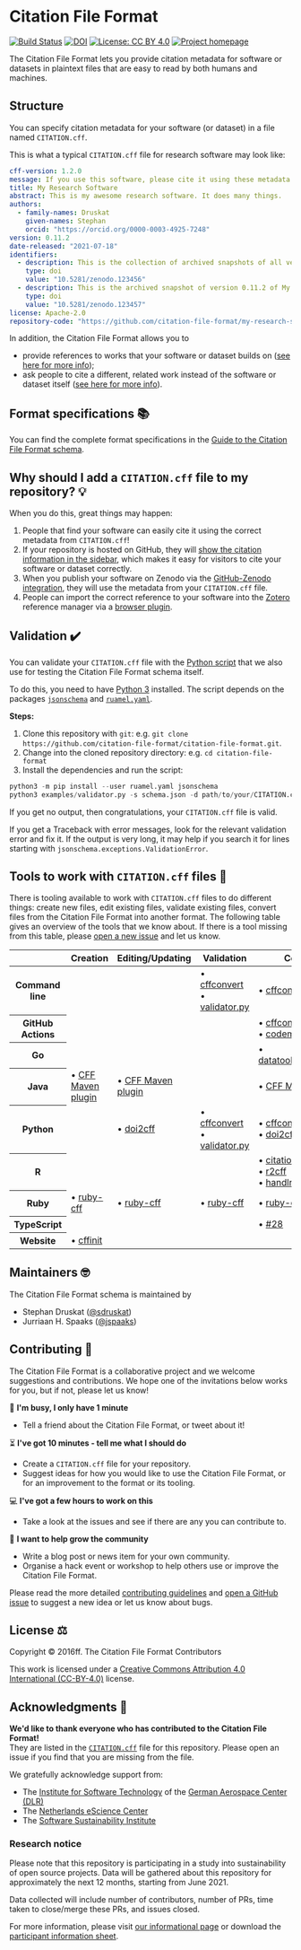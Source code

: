 # Citation File Format

[![Build Status](https://github.com/citation-file-format/citation-file-format/workflows/testing/badge.svg)](https://github.com/citation-file-format/citation-file-format/actions/workflows/testing.yml)
[![DOI](https://zenodo.org/badge/DOI/10.5281/zenodo.1003149.svg)](https://doi.org/10.5281/zenodo.1003149)
[![License: CC BY 4.0](https://img.shields.io/badge/License-CC%20BY%204.0-lightgrey.svg)](https://creativecommons.org/licenses/by/4.0/)
[![Project homepage](https://img.shields.io/badge/Project%20homepage-citation--file--format.github.io-ff0080)](https://citation-file-format.github.io)

The Citation File Format lets you provide citation metadata for software or datasets 
in plaintext files that are easy to read by both humans and machines.

## Structure

You can specify citation metadata for your software (or dataset) in a file named `CITATION.cff`.

This is what a typical `CITATION.cff` file for research software may look like:

```yaml
cff-version: 1.2.0
message: If you use this software, please cite it using these metadata.
title: My Research Software
abstract: This is my awesome research software. It does many things.
authors:
  - family-names: Druskat
    given-names: Stephan
    orcid: "https://orcid.org/0000-0003-4925-7248"
version: 0.11.2
date-released: "2021-07-18"
identifiers:
  - description: This is the collection of archived snapshots of all versions of My Research Software
    type: doi
    value: "10.5281/zenodo.123456"
  - description: This is the archived snapshot of version 0.11.2 of My Research Software
    type: doi
    value: "10.5281/zenodo.123457"
license: Apache-2.0
repository-code: "https://github.com/citation-file-format/my-research-software"
```

In addition, the Citation File Format allows you to

- provide references to works that your software or dataset builds on ([see here for more info](schema-guide.md#referencing-other-work));
- ask people to cite a different, related work instead of the software or dataset itself ([see here for more info](schema-guide.md#credit-redirection)).

## Format specifications :books:

You can find the complete format specifications in the [Guide to the Citation File Format schema](schema-guide.md).

## Why should I add a `CITATION.cff` file to my repository? :bulb:

When you do this, great things may happen:

1. People that find your software can easily cite it using the correct metadata from `CITATION.cff`!
2. If your repository is hosted on GitHub, they will [show the citation information in the sidebar](https://docs.github.com/en/github/creating-cloning-and-archiving-repositories/creating-a-repository-on-github/about-citation-files), which makes it easy for visitors to cite your software or dataset correctly.
3. When you publish your software on Zenodo via the [GitHub-Zenodo integration](https://guides.github.com/activities/citable-code/), they will use the metadata from your `CITATION.cff` file.
4. People can import the correct reference to your software into the [Zotero](https://www.zotero.org) reference manager via a [browser plugin](https://www.zotero.org/download/).

## Validation :heavy_check_mark:

You can validate your `CITATION.cff` file with the [Python script](examples/validator.py)
that we also use for testing the Citation File Format schema itself.

To do this, you need to have [Python 3](https://www.python.org) installed.
The script depends on the packages [`jsonschema`](https://pypi.org/project/jsonschema/) and [`ruamel.yaml`](https://pypi.org/project/ruamel.yaml/).

**Steps:**

1. Clone this repository with `git`: e.g. `git clone https://github.com/citation-file-format/citation-file-format.git`.
2. Change into the cloned repository directory: e.g. `cd citation-file-format`
3. Install the dependencies and run the script:
```python
python3 -m pip install --user ruamel.yaml jsonschema
python3 examples/validator.py -s schema.json -d path/to/your/CITATION.cff
```

If you get no output, then congratulations, your `CITATION.cff` file is valid.

If you get a Traceback with error messages, look for the relevant validation error and fix it.
If the output is very long, it may help if you search it for lines starting with `jsonschema.exceptions.ValidationError`.

<!-- Later, this should link to tutorials -->

## Tools to work with `CITATION.cff` files :wrench:

There is tooling available to work with `CITATION.cff` files to do different things:
create new files, edit existing files, validate existing files, convert files from the Citation File Format into another format.
The following table gives an overview of the tools that we know about. If there is a tool missing from this table, please [open a new issue](https://github.com/citation-file-format/citation-file-format/issues/new/choose) and let us know.

<style>
    table {
        table-layout: fixed; width: 100%;
    }
    th, td {
        width: 20% !important;
    }
</style>
<table >
    <thead>
        <tr>
            <th></th>
            <th>Creation</th>
            <th>Editing/Updating</th>
            <th>Validation</th>
            <th>Conversion</th>
        </tr>
    </thead>
    <tbody>
        <tr>
            <th >Command line</th>
            <td ></td>
            <td ></td>
            <td >
                • <a href="https://github.com/citation-file-format/cff-converter-python">cffconvert</a><br>
                • <a href="#validation-heavy_check_mark">validator.py</a>
            </td>
            <td >
                • <a href="https://github.com/citation-file-format/cff-converter-python">cffconvert</a>
            </td>
        </tr>
        <tr>
            <th>GitHub Actions</th>
            <td></td>
            <td></td>
            <td></td>
            <td>
                • <a href="https://github.com/citation-file-format/cffconvert-github-action">cffconvert</a><br>
                • <a href="https://github.com/caltechlibrary/codemeta2cff">codemeta2cff</a>
            </td>
        </tr>
        <tr>
            <th>Go</th>
            <td></td>
            <td></td>
            <td></td>
            <td>
                • <a href="https://github.com/caltechlibrary/datatools/">datatools/codemeta2cff</a>
            </td>
        </tr>
        <tr>
            <th>Java</th>
            <td>
                • <a href="https://github.com/hexatomic/cff-maven-plugin">CFF Maven plugin</a>
            </td>
            <td>
                • <a href="https://github.com/hexatomic/cff-maven-plugin">CFF Maven plugin</a>
            </td>
            <td></td>
            <td>
                • <a href="https://github.com/hexatomic/cff-maven-plugin">CFF Maven plugin</a>
            </td>
        </tr>
        <tr>
            <th>Python</th>
            <td></td>
            <td>
                • <a href="https://github.com/citation-file-format/doi2cff">doi2cff</a>
            </td>
            <td>
                • <a href="https://github.com/citation-file-format/cff-converter-python">cffconvert</a><br>
                • <a href="http://examples/validator.py">validator.py</a>
            </td>
            <td>
                • <a href="https://github.com/citation-file-format/cff-converter-python">cffconvert</a><br>
                • <a href="https://github.com/citation-file-format/doi2cff">doi2cff</a>
            </td>
        </tr>
        <tr>
            <th>R</th>
            <td></td>
            <td></td>
            <td></td>
            <td>
                • <a href="https://cran.r-project.org/web/packages/citation/">citation</a><br>
                • <a href="https://github.com/ocbe-uio/RCFF">r2cff</a><br>
                • <a href="https://github.com/ropensci/handlr">handlr</a>
            </td>
        </tr>
        <tr>
            <th>Ruby</th>
            <td>
                • <a href="https://github.com/citation-file-format/ruby-cff">ruby-cff</a>
            </td>
            <td>
                • <a href="https://github.com/citation-file-format/ruby-cff">ruby-cff</a>
            </td>
            <td>
                • <a href="https://github.com/citation-file-format/ruby-cff">ruby-cff</a>
            </td>
            <td>
                • <a href="https://github.com/citation-file-format/ruby-cff">ruby-cff</a>
            </td>
        </tr>
        <tr>
            <th>TypeScript</th>
            <td></td>
            <td></td>
            <td></td>
            <td>• <a
                    href="https://github.com/citation-file-format/citation-file-format/issues/28#issuecomment-892105342">
                    #28</a>
            </td>
        </tr>
        <tr>
            <th>Website</th>
            <td>
                • <a href="https://citation-file-format.github.io/cff-initializer-javascript/">cffinit</a>
            </td>
            <td></td>
            <td></td>
            <td></td>
        </tr>
    </tbody>
</table>

## Maintainers :nerd_face:

The Citation File Format schema is maintained by

- Stephan Druskat ([@sdruskat](https://github.com/sdruskat/))
- Jurriaan H. Spaaks ([@jspaaks](https://github.com/jspaaks/))

## Contributing :handshake:

The Citation File Format is a collaborative project and we welcome suggestions and contributions. We hope one of the invitations below works for you, but if not, please let us know!

:running: **I'm busy, I only have 1 minute**
- Tell a friend about the Citation File Format, or tweet about it!

:hourglass_flowing_sand: **I've got 10 minutes - tell me what I should do**
- Create a `CITATION.cff` file for your repository.
- Suggest ideas for how you would like to use the Citation File Format, or for an improvement to the format or its tooling.
<!-- Add link to help-wanted + validation labels with only validation label image -->

:computer: **I've got a few hours to work on this**
- Take a look at the issues and see if there are any you can contribute to.
<!-- Add link to open help-wanted + tooling issues with only tooling label image -->

:tada: **I want to help grow the community**
- Write a blog post or news item for your own community.
- Organise a hack event or workshop to help others use or improve the Citation File Format.

Please read the more detailed [contributing guidelines](CONTRIBUTING.md) and [open a GitHub issue](https://github.com/citation-file-format/citation-file-format/issues) to suggest a new idea or let us know about bugs.

## License :balance_scale:

Copyright © 2016ff. The Citation File Format Contributors

This work is licensed under a [Creative Commons Attribution 4.0 International (CC-BY-4.0)](https://creativecommons.org/licenses/by/4.0/legalcode) license.

## Acknowledgments :pray:

**We'd like to thank everyone who has contributed to the Citation File Format!**  
They are listed in the [`CITATION.cff`](CITATION.cff) file for this repository. Please open an issue if you find that you are missing from the file.

We gratefully acknowledge support from:

- The [Institute for Software Technology](https://www.dlr.de/sc/en/desktopdefault.aspx/) of the [German Aerospace Center (DLR)](https://www.dlr.de/en/)
- The [Netherlands eScience Center](https://www.esciencecenter.nl/)
- The [Software Sustainability Institute](https://software.ac.uk/)

### Research notice
Please note that this repository is participating in a study into sustainability
of open source projects. Data will be gathered about this repository for
approximately the next 12 months, starting from June 2021.

Data collected will include number of contributors, number of PRs, time taken to
close/merge these PRs, and issues closed.

For more information, please visit
[our informational page](https://sustainable-open-science-and-software.github.io/) or download the [participant information sheet](https://sustainable-open-science-and-software.github.io/assets/PIS_sustainable_software.pdf).
